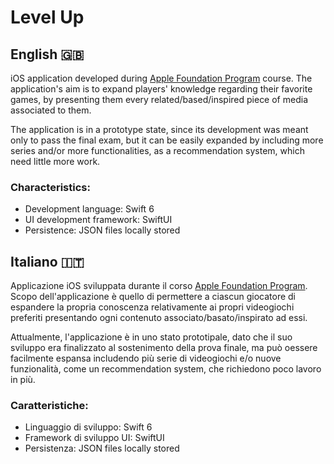 # Level Up

## English 🇬🇧

iOS application developed during <a href="https://afp.unipa.it/-">Apple Foundation Program</a> course. The application's aim is to expand players' knowledge regarding their favorite games, by presenting them every related/based/inspired piece of media associated to them.

The application is in a prototype state, since its development was meant only to pass the final exam, but it can be easily expanded by including more series and/or more functionalities, as a recommendation system, which need little more work.

### Characteristics:
* Development language: Swift 6
* UI development framework: SwiftUI
* Persistence: JSON files locally stored

## Italiano 🇮🇹

Applicazione iOS sviluppata durante il corso <a href="https://afp.unipa.it/-">Apple Foundation Program</a>. Scopo dell'applicazione è quello di permettere a ciascun giocatore di espandere la propria conoscenza relativamente ai propri videogiochi preferiti
presentando ogni contenuto associato/basato/inspirato ad essi.

Attualmente, l'applicazione è in uno stato prototipale, dato che il suo sviluppo era finalizzato al sostenimento della prova finale, ma può oessere facilmente espansa includendo più serie di videogiochi e/o nuove funzionalità, come un recommendation system, che richiedono
poco lavoro in più.

### Caratteristiche:
* Linguaggio di sviluppo: Swift 6
* Framework di sviluppo UI: SwiftUI
* Persistenza: JSON files locally stored
